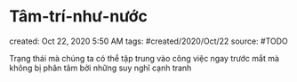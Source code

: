 ---
---

# Tâm-trí-như-nước

created: Oct 22, 2020 5:50 AM
tags: #created/2020/Oct/22
source: #TODO

Trạng thái mà chúng ta có thể tập trung vào công việc ngay trước mắt mà không bị phân tâm bởi những suy nghĩ cạnh tranh